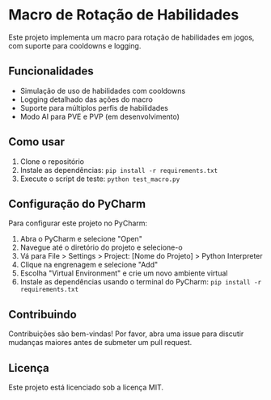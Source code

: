 # Macro de Rotação de Habilidades

Este projeto implementa um macro para rotação de habilidades em jogos, com suporte para cooldowns e logging.

## Funcionalidades

- Simulação de uso de habilidades com cooldowns
- Logging detalhado das ações do macro
- Suporte para múltiplos perfis de habilidades
- Modo AI para PVE e PVP (em desenvolvimento)

## Como usar

1. Clone o repositório
2. Instale as dependências: `pip install -r requirements.txt`
3. Execute o script de teste: `python test_macro.py`

## Configuração do PyCharm

Para configurar este projeto no PyCharm:

1. Abra o PyCharm e selecione "Open"
2. Navegue até o diretório do projeto e selecione-o
3. Vá para File > Settings > Project: [Nome do Projeto] > Python Interpreter
4. Clique na engrenagem e selecione "Add"
5. Escolha "Virtual Environment" e crie um novo ambiente virtual
6. Instale as dependências usando o terminal do PyCharm: `pip install -r requirements.txt`

## Contribuindo

Contribuições são bem-vindas! Por favor, abra uma issue para discutir mudanças maiores antes de submeter um pull request.

## Licença

Este projeto está licenciado sob a licença MIT.
